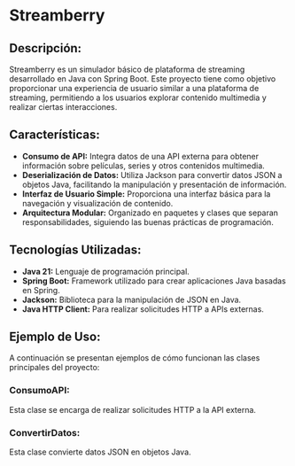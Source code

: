 # Streamberry

## Descripción:
Streamberry es un simulador básico de plataforma de streaming desarrollado en Java con Spring Boot. Este proyecto tiene como objetivo proporcionar una experiencia de usuario similar a una plataforma de streaming, permitiendo a los usuarios explorar contenido multimedia y realizar ciertas interacciones.

## Características:
- **Consumo de API:** Integra datos de una API externa para obtener información sobre películas, series y otros contenidos multimedia.
- **Deserialización de Datos:** Utiliza Jackson para convertir datos JSON a objetos Java, facilitando la manipulación y presentación de información.
- **Interfaz de Usuario Simple:** Proporciona una interfaz básica para la navegación y visualización de contenido.
- **Arquitectura Modular:** Organizado en paquetes y clases que separan responsabilidades, siguiendo las buenas prácticas de programación.

## Tecnologías Utilizadas:
- **Java 21:** Lenguaje de programación principal.
- **Spring Boot:** Framework utilizado para crear aplicaciones Java basadas en Spring.
- **Jackson:** Biblioteca para la manipulación de JSON en Java.
- **Java HTTP Client:** Para realizar solicitudes HTTP a APIs externas.

## Ejemplo de Uso:
A continuación se presentan ejemplos de cómo funcionan las clases principales del proyecto:

### ConsumoAPI:
Esta clase se encarga de realizar solicitudes HTTP a la API externa.

### ConvertirDatos:
Esta clase convierte datos JSON en objetos Java.

